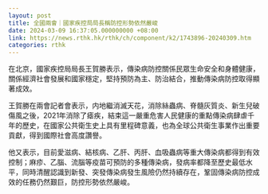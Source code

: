 ```yaml
---
layout: post
title: 全國兩會｜國家疾控局局長稱防控形勢依然嚴峻
date: 2024-03-09 16:37:05.000000000 +08:00
link: https://news.rthk.hk/rthk/ch/component/k2/1743896-20240309.htm
categories: rthk
---
```


在北京，國家疾控局局長王賀勝表示，傳染病防控關係民眾生命安全和身體健康，關係經濟社會發展和國家穩定，堅持預防為主、防治結合，推動傳染病防控取得顯著成效。

王賀勝在兩會記者會表示，内地繼消滅天花，消除絲蟲病、脊髓灰質炎、新生兒破傷風之後，2021年消除了瘧疾，結束這一嚴重危害人民健康的重點傳染病肆虐千年的歷史，在國家公共衛生史上具有里程碑意義，也為全球公共衛生事業作出重要貢獻，得到國際社會高度讚譽。

他又表示，目前愛滋病、結核病、乙肝、丙肝、血吸蟲病等重大傳染病都得到有效控制；麻疹、乙腦、流腦等疫苗可預防的多種傳染病，發病率都降至歷史最低水平，同時清醒認識到新發、突發傳染病發生風險仍然持續存在，鞏固傳染病防控成效的任務仍然艱巨，防控形勢依然嚴峻。
